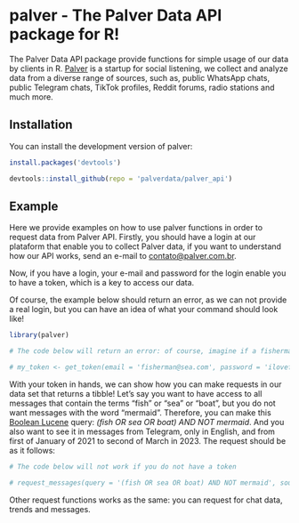 
<!-- README.md is generated from README.Rmd. Please edit that file -->

# palver - The Palver Data API package for R!

<!-- badges: start -->
<!-- badges: end -->

The Palver Data API package provide functions for simple usage of our
data by clients in R. [Palver](https://www.palver.com.br/) is a startup
for social listening, we collect and analyze data from a diverse range
of sources, such as, public WhatsApp chats, public Telegram chats,
TikTok profiles, Reddit forums, radio stations and much more.

## Installation

You can install the development version of palver:

``` r
install.packages('devtools')

devtools::install_github(repo = 'palverdata/palver_api')
```

## Example

Here we provide examples on how to use palver functions in order to
request data from Palver API. Firstly, you should have a login at our
plataform that enable you to collect Palver data, if you want to
understand how our API works, send an e-mail to <contato@palver.com.br>.

Now, if you have a login, your e-mail and password for the login enable
you to have a token, which is a key to access our data.

Of course, the example below should return an error, as we can not
provide a real login, but you can have an idea of what your command
should look like!

``` r
library(palver)

# The code below will return an error: of course, imagine if a fisherman would have such obvious e-mail and password!

# my_token <- get_token(email = 'fisherman@sea.com', password = 'ilovefish')
```

With your token in hands, we can show how you can make requests in our
data set that returns a tibble! Let’s say you want to have access to all
messages that contain the terms “fish” or “sea” or “boat”, but you do
not want messages with the word “mermaid”. Therefore, you can make this
[Boolean
Lucene](https://solr.apache.org/guide/6_6/the-standard-query-parser.html)
query: *(fish OR sea OR boat) AND NOT mermaid*. And you also want to see
it in messages from Telegram, only in English, and from first of January
of 2021 to second of March in 2023. The request should be as it follows:

``` r
# The code below will not work if you do not have a token

# request_messages(query = '(fish OR sea OR boat) AND NOT mermaid', source = 'telegram', lang = 'en', startDate = '2021-01-01T00:00:00.000Z', endDate = '2023-03-02T23:59:59.000Z', token = my_token)
```

Other request functions works as the same: you can request for chat
data, trends and messages.
